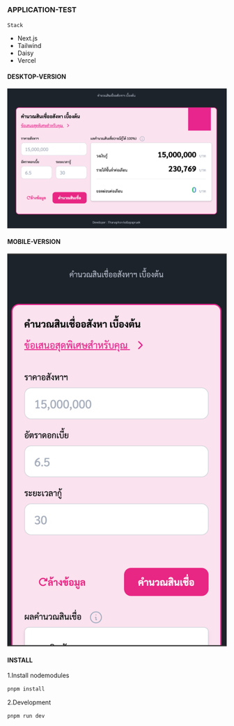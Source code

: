 ### APPLICATION-TEST

`Stack`

- Next.js
- Tailwind
- Daisy
- Vercel

#### DESKTOP-VERSION

![Alt text](calculate-app/public/desktop.png)

#### MOBILE-VERSION

![Alt text](calculate-app/public/mobile.png)

#### INSTALL

1.Install nodemodules
```javascript
pnpm install
```
2.Development
```javascript
pnpm run dev
```
